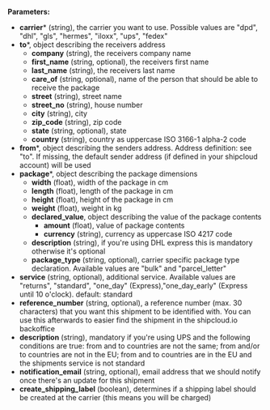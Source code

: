 __Parameters:__

- __carrier__* (string), the carrier you want to use. Possible values are "dpd", "dhl", "gls", "hermes", "iloxx", "ups", "fedex"
- __to__*, object describing the receivers address
  - __company__ (string), the receivers company name
  - __first_name__ (string, optional), the receivers first name
  - __last_name__ (string), the receivers last name
  - __care_of__ (string, optional), name of the person that should be able to receive the package
  - __street__ (string), street name
  - __street_no__ (string), house number
  - __city__ (string), city
  - __zip_code__ (string), zip code
  - __state__ (string, optional), state
  - __country__ (string), country as uppercase ISO 3166-1 alpha-2 code
- __from__*, object describing the senders address. Address definition: see "to". If missing, the default sender address (if defined in your shipcloud account) will be used
- __package__*, object describing the package dimensions
  - __width__ (float), width of the package in cm
  - __length__ (float), length of the package in cm
  - __height__ (float), height of the package in cm
  - __weight__ (float), weight in kg
  - __declared_value__, object describing the value of the package contents
    - __amount__ (float), value of package contents
    - __currency__ (string), currency as uppercase ISO 4217 code
  - __description__ (string), if you're using DHL express this is mandatory otherwise it's optional
  - __package_type__ (string, optional), carrier specific package type declaration. Available values are "bulk" and "parcel_letter"
- __service__ (string, optional), additional service. Available values are "returns", "standard", "one_day" (Express),"one_day_early" (Express until 10 o'clock). default: standard
- __reference_number__ (string, optional), a reference number (max. 30 characters) that you want this shipment to be identified with. You can use this afterwards to easier find the shipment in the shipcloud.io backoffice
- __description__ (string), mandatory if you're using UPS and the following conditions are true: from and to countries are not the same; from and/or to countries are not in the EU; from and to countries are in the EU and the shipments service is not standard
- __notification_email__ (string, optional), email address that we should notify once there's an update for this shipment
- __create_shipping_label__ (boolean), determines if a shipping label should be created at the carrier (this means you will be charged)
